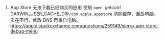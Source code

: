 1. App Store 无法下载已经购买的应用
使用 `open `getconf DARWIN_USER_CACHE_DIR`/com.apple.appstore` 清除缓存，重启电脑。  
实在不行，修改 DNS 再重启电脑。  
https://apple.stackexchange.com/questions/259149/sierra-app-store-debug-menu
